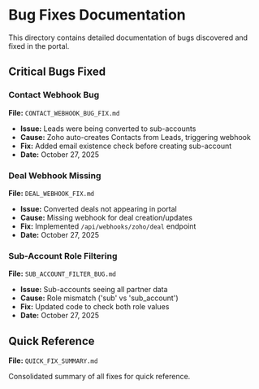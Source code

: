 # Bug Fixes Documentation

This directory contains detailed documentation of bugs discovered and fixed in the portal.

## Critical Bugs Fixed

### Contact Webhook Bug
**File:** `CONTACT_WEBHOOK_BUG_FIX.md`
- **Issue:** Leads were being converted to sub-accounts
- **Cause:** Zoho auto-creates Contacts from Leads, triggering webhook
- **Fix:** Added email existence check before creating sub-account
- **Date:** October 27, 2025

### Deal Webhook Missing
**File:** `DEAL_WEBHOOK_FIX.md`
- **Issue:** Converted deals not appearing in portal
- **Cause:** Missing webhook for deal creation/updates
- **Fix:** Implemented `/api/webhooks/zoho/deal` endpoint
- **Date:** October 27, 2025

### Sub-Account Role Filtering
**File:** `SUB_ACCOUNT_FILTER_BUG.md`
- **Issue:** Sub-accounts seeing all partner data
- **Cause:** Role mismatch ('sub' vs 'sub_account')
- **Fix:** Updated code to check both role values
- **Date:** October 27, 2025

## Quick Reference
**File:** `QUICK_FIX_SUMMARY.md`

Consolidated summary of all fixes for quick reference.

